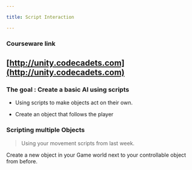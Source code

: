 ```yaml
---

title: Script Interaction

---
```



### Courseware link


## [http://unity.codecadets.com](http://unity.codecadets.com)

### The goal : Create a basic AI using scripts

* Using scripts to make objects act on their own.

* Create an object that follows the player


### Scripting multiple Objects

> Using your movement scripts from last week.

Create a new object in your Game world next to your controllable object from before.
